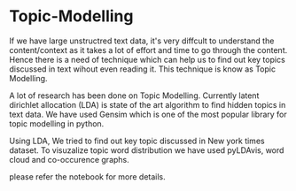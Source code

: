# Topic-Modelling

If we have large unstructred text data, it's very diffcult to understand the content/context as it takes a lot of effort and time to go through the content. Hence there is a need of technique which can help us to find out key topics discussed in text wihout even reading it. This technique is know as Topic Modelling. 

A lot of research has been done on Topic Modelling. Currently latent dirichlet allocation (LDA) is state of the art algorithm to find hidden topics in text data. We have used Gensim which is one of the most popular library for topic modelling in python.

Using LDA, We tried to find out key topic discussed in New york times dataset. To visuzalize topic word distribution we have used pyLDAvis, word cloud and co-occurence graphs.

please refer the notebook for more details.
